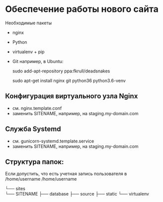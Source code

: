 Обеспечение работы нового сайта
===========================

Необходимые пакеты 
* nginx
* Python
* virtualenv + pip
* Git например, в Ubuntu:

    sudo add-apt-repository ppa:fkrull/deadsnakes

    sudo apt-get install nginx git python36 python3.6-venv 

## Конфигурация виртуального узла Nginx
*	см. nginx.template.conf
*	заменить SITENAME, например, на staging.my-domain.com

## Служба Systemd
*	см. gunicorn-systemd.template.service
*	заменить SITENAME, например, на staging.my-domain.com

## Структура папок:
Если допустить, что есть учетная запись пользователя в /home/username
/home/username

└── sites<br>
    └── SITENAME
        ├── database
        ├── source
        ├── static
        └── virtualenv
